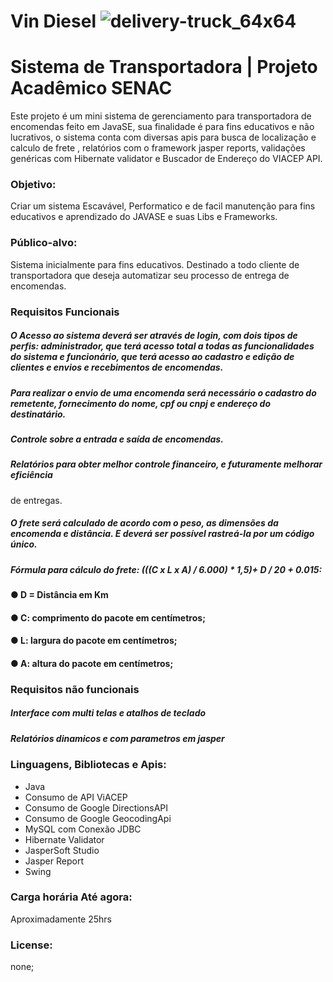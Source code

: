 

# Vin Diesel ![delivery-truck_64x64](https://user-images.githubusercontent.com/40570053/59400622-6f9d2780-8d6e-11e9-946c-3b57c41cdea6.png)

# Sistema de Transportadora | Projeto Acadêmico SENAC


Este projeto é um mini sistema de gerenciamento para transportadora de encomendas feito em JavaSE, sua finalidade é para fins educativos e não lucrativos, o sistema conta com diversas apis para busca de localização e calculo de frete , relatórios com o framework jasper reports, validações genéricas com Hibernate validator e Buscador de Endereço do VIACEP API.


### Objetivo:
Criar um sistema Escavável, Performatico e de facil manutenção para fins educativos e aprendizado do JAVASE e suas Libs e Frameworks.

### Público-alvo:
Sistema inicialmente para fins educativos.
Destinado a todo cliente de transportadora que deseja automatizar seu processo de entrega de encomendas.


### Requisitos Funcionais
##### O Acesso ao sistema deverá ser através de login, com dois tipos de perfis: administrador, que terá acesso total a todas as funcionalidades do sistema e funcionário, que terá acesso ao cadastro e edição de clientes e envios e recebimentos de encomendas.
##### Para realizar o envio de uma encomenda será necessário o cadastro do remetente, fornecimento do nome, cpf ou cnpj e endereço do destinatário.
##### Controle sobre a entrada e saída de encomendas.
##### Relatórios para obter melhor controle financeiro, e futuramente melhorar eficiência
de entregas.
##### O frete será calculado de acordo com o peso, as dimensões da encomenda e distância. E deverá ser possível rastreá-la por um código único.
##### Fórmula para cálculo do frete: (((C x L x A) / 6.000) * 1,5)+ D / 20 + 0.015:
#### ● D = Distância em Km
#### ● C: comprimento do pacote em centímetros;
#### ● L: largura do pacote em centímetros;
#### ● A: altura do pacote em centímetros;




### Requisitos não funcionais
##### Interface com multi telas e atalhos de teclado
##### Relatórios dinamicos e com parametros em jasper



### Linguagens, Bibliotecas e Apis:
- Java
- Consumo de API ViACEP
- Consumo de Google DirectionsAPI
- Consumo de Google GeocodingApi
- MySQL com Conexão JDBC
- Hibernate Validator
- JasperSoft Studio
- Jasper Report
- Swing

### Carga horária Até agora:
Aproximadamente 25hrs 


### License:
none;

